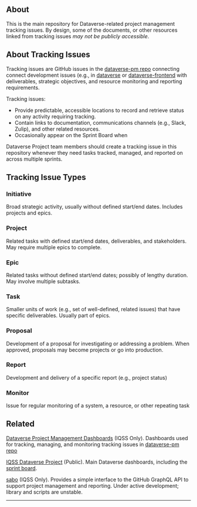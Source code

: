## About
This is the main repository for Dataverse-related project management tracking issues. By design, some of the documents, or other resources linked from tracking issues _may not be publicly accessible_.

## About Tracking Issues
Tracking issues are GitHub issues in the [dataverse-pm repo](https://github.com/IQSS/dataverse-pm) connecting connect development issues (e.g., in [dataverse](https://github.com/IQSS/dataverse) 
or [dataverse-frontend](https://github.com/IQSS/dataverse-frontend) with deliverables, strategic objectives, and resource monitoring and reporting requirements.

Tracking issues:
- Provide predictable, accessible locations to record and retrieve status on any activity requiring tracking.
- Contain links to documentation, communications channels (e.g., Slack, Zulip), and other related resources.
- Occasionally appear on the Sprint Board when 

Dataverse Project team members should create a tracking issue in this repository whenever they need tasks tracked, managed, and reported on across multiple sprints.

## Tracking Issue Types
### Initiative
Broad strategic activity, usually without defined start/end dates. Includes projects and epics. 
### Project
Related tasks with defined start/end dates, deliverables, and stakeholders. May require multiple epics to complete.
### Epic
Related tasks without defined start/end dates; possibly of lengthy duration. May involve multiple subtasks. 
### Task
Smaller units of work (e.g., set of well-defined, related issues) that have specific deliverables. Usually part of epics.
### Proposal
Development of a proposal for investigating or addressing a problem. When approved, proposals may become projects or go into production. 
### Report
Development and delivery of a specific report (e.g., project status)
### Monitor
Issue for regular monitoring of a system, a resource, or other repeating task 

## Related
[Dataverse Project Management Dashboards](https://github.com/orgs/IQSS/projects/32) (IQSS Only). Dashboards used for tracking, managing, and monitoring tracking issues in [dataverse-pm repo](https://github.com/IQSS/dataverse-pm)

[IQSS Dataverse Project](https://github.com/orgs/IQSS/projects/34) (Public). Main Dataverse dashboards, including the [sprint board](https://github.com/orgs/IQSS/projects/34).

[sabo](https://github.com/IQSS/sabo) (IQSS Only). Provides a simple interface to the GitHub GraphQL API to support project management and reporting. Under active development; library and scripts are unstable.




---
